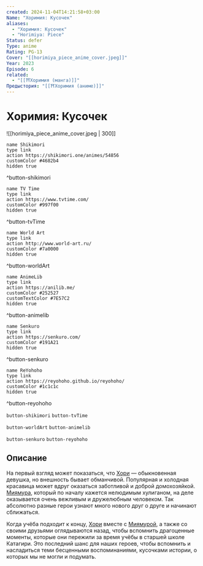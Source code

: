 ```yaml
---
created: 2024-11-04T14:21:58+03:00
Name: "Хоримия: Кусочек"
aliases:
  - "Хоримия: Кусочек"
  - "Horimiya: Piece"
Status: defer
Type: anime
Rating: PG-13
Cover: "[[horimiya_piece_anime_cover.jpeg]]"
Year: 2023
Episode: 6
related:
  - "[[⛩️Хоримия (манга)]]"
Предыстория: "[[⛩️Хоримия (аниме)]]"
---
```


# Хоримия: Кусочек

![[horimiya_piece_anime_cover.jpeg | 300]]

```button
name Shikimori
type link
action https://shikimori.one/animes/54856
customColor #4682b4
hidden true
```
^button-shikimori

```button
name TV Time
type link
action https://www.tvtime.com/
customColor #997f00
hidden true
```
^button-tvTime

```button
name World Art
type link
action http://www.world-art.ru/
customColor #7a0000
hidden true
```
^button-worldArt

```button
name AnimeLib
type link
action https://anilib.me/
customColor #252527
customTextColor #7E57C2
hidden true
```
^button-animelib

```button
name Senkuro
type link
action https://senkuro.com/
customColor #191A21
hidden true
```
^button-senkuro

```button
name ReYohoho
type link
action https://reyohoho.github.io/reyohoho/
customColor #1c1c1c
hidden true
```
^button-reyohoho

`button-shikimori` `button-tvTime`

`button-worldArt` `button-animelib`

`button-senkuro` `button-reyohoho`

## Описание

На первый взгляд может показаться, что [Хори](https://shikimori.one/characters/66171-kyouko-hori) — обыкновенная девушка, но внешность бывает обманчивой. Популярная и холодная красавица может вдруг оказаться заботливой и доброй домохозяйкой. [Миямура](https://shikimori.one/characters/66173-izumi-miyamura), который по началу кажется нелюдимым хулиганом, на деле оказывается очень вежливым и дружелюбным человеком. Так абсолютно разные герои узнают много нового друг о друге и начинают сближаться.

Когда учёба подходит к концу, [Хори](https://shikimori.one/characters/66171-kyouko-hori) вместе с [Миямурой](https://shikimori.one/characters/66173-izumi-miyamura), а также со своими друзьями оглядываются назад, чтобы вспомнить драгоценные моменты, которые они пережили за время учёбы в старшей школе Катагири. Это последний шанс для наших героев, чтобы вспомнить и насладиться теми бесценными воспоминаниями, кусочками истории, о которых мы не могли и подумать.
